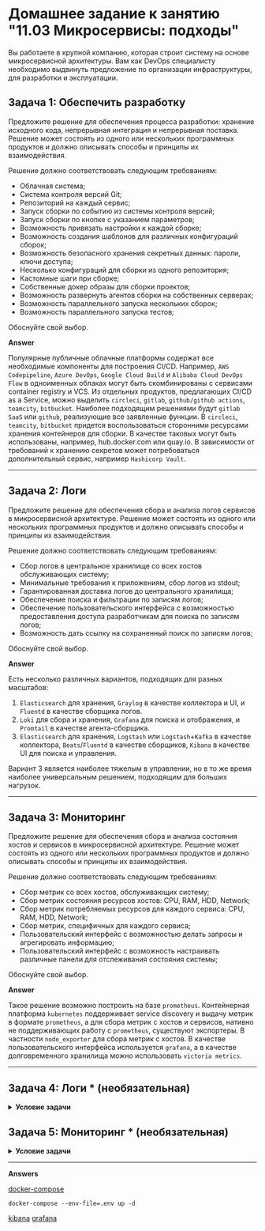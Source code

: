 # Домашнее задание к занятию "11.03 Микросервисы: подходы"

Вы работаете в крупной компанию, которая строит систему на основе микросервисной архитектуры.
Вам как DevOps специалисту необходимо выдвинуть предложение по организации инфраструктуры, для разработки и эксплуатации.


## Задача 1: Обеспечить разработку

Предложите решение для обеспечения процесса разработки: хранение исходного кода, непрерывная интеграция и непрерывная поставка. 
Решение может состоять из одного или нескольких программных продуктов и должно описывать способы и принципы их взаимодействия.

Решение должно соответствовать следующим требованиям:
- Облачная система;
- Система контроля версий Git;
- Репозиторий на каждый сервис;
- Запуск сборки по событию из системы контроля версий;
- Запуск сборки по кнопке с указанием параметров;
- Возможность привязать настройки к каждой сборке;
- Возможность создания шаблонов для различных конфигураций сборок;
- Возможность безопасного хранения секретных данных: пароли, ключи доступа;
- Несколько конфигураций для сборки из одного репозитория;
- Кастомные шаги при сборке;
- Собственные докер образы для сборки проектов;
- Возможность развернуть агентов сборки на собственных серверах;
- Возможность параллельного запуска нескольких сборок;
- Возможность параллельного запуска тестов;

Обоснуйте свой выбор.

**Answer**

Популярные публичные облачные платформы содержат все необходимые компоненты для построения CI/CD. Например, `AWS Codepipeline`, `Azure DevOps`, `Google Cloud Build` и `Alibaba Cloud DevOps Flow` в одноименных облаках могут быть скомбинированы с сервисами container registry и VCS.
Из отдельных продуктов, предлагающих CI/CD as a Service, можно выделить `circleci`, `gitlab`, `github/github actions`, `teamcity`, `bitbucket`.
Наиболее подходящим решениями будут `gitlab SaaS` или `github`, реализующие все заявленные функции.
В `circleci`, `teamcity`, `bitbucket` придется воспользоваться сторонними ресурсами хранения контейнеров для сборки. В качестве таковых могут быть использованы, например, hub.docker.com или quay.io.
В зависимости от требований к хранению секретов может потребоваться дополнительный сервис, например `Hashicorp Vault`.

---

## Задача 2: Логи

Предложите решение для обеспечения сбора и анализа логов сервисов в микросервисной архитектуре.
Решение может состоять из одного или нескольких программных продуктов и должно описывать способы и принципы их взаимодействия.

Решение должно соответствовать следующим требованиям:
- Сбор логов в центральное хранилище со всех хостов обслуживающих систему;
- Минимальные требования к приложениям, сбор логов из stdout;
- Гарантированная доставка логов до центрального хранилища;
- Обеспечение поиска и фильтрации по записям логов;
- Обеспечение пользовательского интерфейса с возможностью предоставления доступа разработчикам для поиска по записям логов;
- Возможность дать ссылку на сохраненный поиск по записям логов;

Обоснуйте свой выбор.

**Answer**

Есть несколько различных вариантов, подходящих для разных масштабов:
1. `Elasticsearch` для хранения, `Graylog` в качестве коллектора и UI, и `Fluentd` в качестве сборщика логов.
2. `Loki` для сбора и хранения, `Grafana` для поиска и отображения, и `Promtail` в качестве агента-сборщика.
3. `Elasticsearch` для хранения, `Logstash` или `Logstash`+`Kafka` в качестве коллектора, `Beats`/`Fluentd` в качестве сборщиков, `Kibana` в качестве UI для поиска и управления.

Вариант 3 является наиболее тяжелым в управлении, но в то же время наиболее универсальным решением, подходящим для больших нагрузок.

---

## Задача 3: Мониторинг

Предложите решение для обеспечения сбора и анализа состояния хостов и сервисов в микросервисной архитектуре.
Решение может состоять из одного или нескольких программных продуктов и должно описывать способы и принципы их взаимодействия.

Решение должно соответствовать следующим требованиям:
- Сбор метрик со всех хостов, обслуживающих систему;
- Сбор метрик состояния ресурсов хостов: CPU, RAM, HDD, Network;
- Сбор метрик потребляемых ресурсов для каждого сервиса: CPU, RAM, HDD, Network;
- Сбор метрик, специфичных для каждого сервиса;
- Пользовательский интерфейс с возможностью делать запросы и агрегировать информацию;
- Пользовательский интерфейс с возможность настраивать различные панели для отслеживания состояния системы;

Обоснуйте свой выбор.

**Answer**

Такое решение возможно построить на базе `prometheus`. Контейнерная платформа `kubernetes` поддерживает service discovery и выдачу метрик в формате `prometheus`, а для сбора метрик с хостов и сервисов, нативно не поддерживающих работу с `prometheus`, существуют экспортеры. В частности `node_exporter` для сбора метрик с хостов.
В качестве пользовательского интерфейса используется `grafana`, а в качестве долговременного хранилища можно использовать `victoria metrics`.

---

## Задача 4: Логи * (необязательная)

<details>

__<summary>Условие задачи</summary>__

Продолжить работу по задаче API Gateway: сервисы используемые в задаче пишут логи в stdout. 

Добавить в систему сервисы для сбора логов Vector + ElasticSearch + Kibana со всех сервисов обеспечивающих работу API.

### Результат выполнения: 

docker compose файл запустив который можно перейти по адресу http://localhost:8081 по которому доступна Kibana.
Логин в Kibana должен быть admin пароль qwerty123456

</details>

## Задача 5: Мониторинг * (необязательная)


<details>

__<summary>Условие задачи</summary>__

Продолжить работу по задаче API Gateway: сервисы используемые в задаче предоставляют набор метрик в формате prometheus:

- Сервис security по адресу /metrics
- Сервис uploader по адресу /metrics
- Сервис storage (minio) по адресу /minio/v2/metrics/cluster

Добавить в систему сервисы для сбора метрик (Prometheus и Grafana) со всех сервисов обеспечивающих работу API.
Построить в Graphana dashboard показывающий распределение запросов по сервисам.

### Результат выполнения: 

docker compose файл запустив который можно перейти по адресу http://localhost:8081 по которому доступна Grafana с настроенным Dashboard.
Логин в Grafana должен быть admin пароль qwerty123456

</details>

___  

**Answers**

[docker-compose](assets/docker-compose.yaml)
```
docker-compose --env-file=.env up -d
```

[kibana](http://localhost:8081)
[grafana](http://localhost:8082)